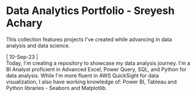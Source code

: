 # Data Analytics Portfolio - Sreyesh Achary 
This collection features projects I've created while advancing in data analysis and data science.

| 10-Sep-23 |  
Today, I'm creating a repository to showcase my data analysis journey.
I'm a BI Analyst proficient in Advanced Excel, Power Query, SQL, and Python for data analysis.
While I'm more fluent in AWS QuickSight for data visualization, I also have working knowledge of:
Power BI, Tableau and Python libraries - Seaborn and Matplotlib.

